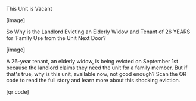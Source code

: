This Unit is Vacant

[image]

So Why is the Landlord Evicting an Elderly Widow and Tenant of 26 YEARS for ‘Family
Use from the Unit Next Door?

[image]


A 26-year tenant, an elderly widow, is being evicted on September 1st because
the landlord claims they need the unit for a family member. But if that's true,
why is this unit, available now, not good enough? Scan the QR code to read the
full story and learn more about this shocking eviction.

[qr code]
